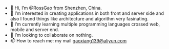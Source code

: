 - 👋 Hi, I’m @RossGao from Shenzhen, China.
- 👀 I’m interested in creating applications in both front and server side and also I found things like architecture and algorithm very fasinating.
- 🌱 I’m currently learning multiple programming languages crossed web, mobile and server end.
- 💞️ I’m looking to collaborate on nothing.
- 📫 How to reach me: my mail gaoxiang139@aliyun.com

<!---
RossGao/RossGao is a ✨ special ✨ repository because its `README.md` (this file) appears on your GitHub profile.
You can click the Preview link to take a look at your changes.
--->
